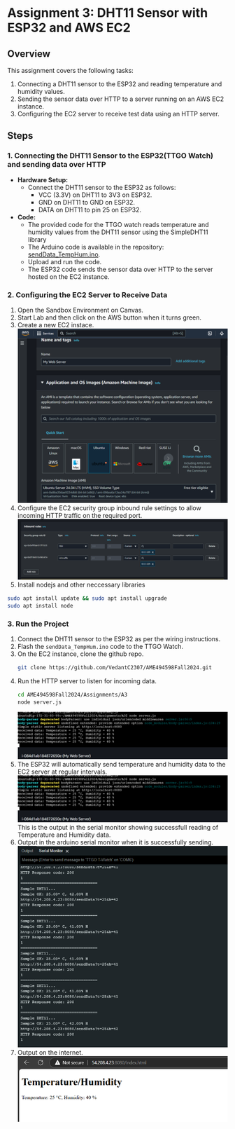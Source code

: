 # Assignment 3: DHT11 Sensor with ESP32 and AWS EC2

## Overview
This assignment covers the following tasks:
1. Connecting a DHT11 sensor to the ESP32 and reading temperature and humidity values.
2. Sending the sensor data over HTTP to a server running on an AWS EC2 instance.
3. Configuring the EC2 server to receive test data using an HTTP server.

## Steps
### 1. Connecting the DHT11 Sensor to the ESP32(TTGO Watch) and sending data over HTTP
- **Hardware Setup:** 
  - Connect the DHT11 sensor to the ESP32 as follows:
    - VCC (3.3V) on DHT11 to 3V3 on ESP32.
    - GND on DHT11 to GND on ESP32.
    - DATA on DHT11 to pin 25 on ESP32.
- **Code:**
  - The provided code for the TTGO watch reads temperature and humidity values from the DHT11 sensor using the SimpleDHT11 library 
  - The Arduino code is available in the repository: [sendData_TempHum.ino](https://github.com/VedantC2307/AME494598Fall2024/tree/main/Assignments/A3/sendData_TempHum/sendData_TempHum.ino).
  - Upload and run the code.
  - The ESP32 code sends the sensor data over HTTP to the server hosted on the EC2 instance.
  
### 2. Configuring the EC2 Server to Receive Data
  1. Open the Sandbox Environment on Canvas.
  2. Start Lab and then click on the AWS button when it turns green.
  3. Create a new EC2 instace.
  ![EC2 Instance](create_instance.png)
  4. Configure the EC2 security group inbound rule settings to allow incoming HTTP traffic on the required port.
  ![Security group](inbound_rules.png)
  5. Install nodejs and other neccessary libraries
  ```bash
  sudo apt install update && sudo apt install upgrade
  sudo apt install node
  ```

### 3. Run the Project
1. Connect the DHT11 sensor to the ESP32 as per the wiring instructions.
2. Flash the `sendData_TempHum.ino` code to the TTGO Watch.
3. On the EC2 instance, clone the github repo.
   ```bash
   git clone https://github.com/VedantC2307/AME494598Fall2024.git
   ```
5. Run the HTTP server to listen for incoming data.
   ```bash
   cd AME494598Fall2024/Assignments/A3
   node server.js
   ```
   ![EC2 Instance Terminal Output](EC2_output.png)
6. The ESP32 will automatically send temperature and humidity data to the EC2 server at regular intervals.
    ![Serial Monitor output](EC2_output.png)
   This is the output in the serial monitor showing successfull reading of Temperature and Humidity data.
7. Output in the arduino serial monitor when it is successfully sending.
  ![Arduino Output](arduino_output.png)
8. Output on the internet.
![](web.png)

